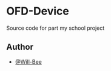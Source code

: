 # OFD-Device

Source code for part my school project
## Author

- [@Will-Bee](https://github.com/Will-Bee)